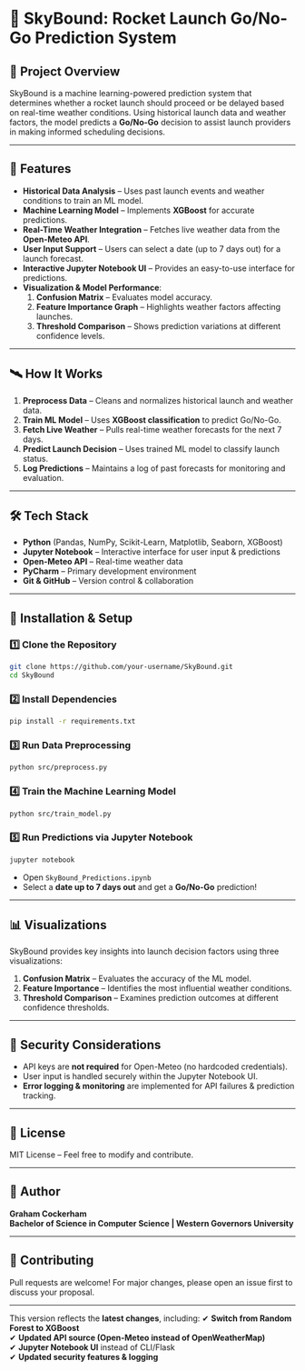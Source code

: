 # 🚀 SkyBound: Rocket Launch Go/No-Go Prediction System  

## 📌 Project Overview  

SkyBound is a machine learning-powered prediction system that determines whether a rocket launch should proceed or be delayed based on real-time weather conditions. Using historical launch data and weather factors, the model predicts a **Go/No-Go** decision to assist launch providers in making informed scheduling decisions.

---

## 🌟 Features  

- **Historical Data Analysis** – Uses past launch events and weather conditions to train an ML model.  
- **Machine Learning Model** – Implements **XGBoost** for accurate predictions.  
- **Real-Time Weather Integration** – Fetches live weather data from the **Open-Meteo API**.  
- **User Input Support** – Users can select a date (up to 7 days out) for a launch forecast.  
- **Interactive Jupyter Notebook UI** – Provides an easy-to-use interface for predictions.  
- **Visualization & Model Performance**:  
  1. **Confusion Matrix** – Evaluates model accuracy.  
  2. **Feature Importance Graph** – Highlights weather factors affecting launches.  
  3. **Threshold Comparison** – Shows prediction variations at different confidence levels.  

---

## 🛰️ How It Works  

1. **Preprocess Data** – Cleans and normalizes historical launch and weather data.  
2. **Train ML Model** – Uses **XGBoost classification** to predict Go/No-Go.  
3. **Fetch Live Weather** – Pulls real-time weather forecasts for the next 7 days.  
4. **Predict Launch Decision** – Uses trained ML model to classify launch status.  
5. **Log Predictions** – Maintains a log of past forecasts for monitoring and evaluation.  

---

## 🛠️ Tech Stack  

- **Python** (Pandas, NumPy, Scikit-Learn, Matplotlib, Seaborn, XGBoost)  
- **Jupyter Notebook** – Interactive interface for user input & predictions  
- **Open-Meteo API** – Real-time weather data  
- **PyCharm** – Primary development environment  
- **Git & GitHub** – Version control & collaboration  

---

## 📌 Installation & Setup  

### 1️⃣ Clone the Repository  

```sh
git clone https://github.com/your-username/SkyBound.git
cd SkyBound
```

### 2️⃣ Install Dependencies  

```sh
pip install -r requirements.txt
```

### 3️⃣ Run Data Preprocessing  

```sh
python src/preprocess.py
```

### 4️⃣ Train the Machine Learning Model  

```sh
python src/train_model.py
```

### 5️⃣ Run Predictions via Jupyter Notebook  

```sh
jupyter notebook
```
- Open `SkyBound_Predictions.ipynb`
- Select a **date up to 7 days out** and get a **Go/No-Go** prediction!  

---

## 📊 Visualizations  

SkyBound provides key insights into launch decision factors using three visualizations:  

1. **Confusion Matrix** – Evaluates the accuracy of the ML model.  
2. **Feature Importance** – Identifies the most influential weather conditions.  
3. **Threshold Comparison** – Examines prediction outcomes at different confidence thresholds.  

---

## 🔐 Security Considerations  

- API keys are **not required** for Open-Meteo (no hardcoded credentials).  
- User input is handled securely within the Jupyter Notebook UI.  
- **Error logging & monitoring** are implemented for API failures & prediction tracking.  

---

## 📜 License  

MIT License – Feel free to modify and contribute.  

---

## 🚀 Author  

**Graham Cockerham**  
**Bachelor of Science in Computer Science | Western Governors University**  

---

## 🔹 Contributing  

Pull requests are welcome! For major changes, please open an issue first to discuss your proposal.  

---

This version reflects the **latest changes**, including:
✔ **Switch from Random Forest to XGBoost**  
✔ **Updated API source (Open-Meteo instead of OpenWeatherMap)**  
✔ **Jupyter Notebook UI** instead of CLI/Flask  
✔ **Updated security features & logging**  

